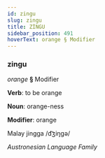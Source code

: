 ```yaml
---
id: zingu
slug: zingu
title: ZİNGU
sidebar_position: 491
hoverText: orange § Modifier
---
```


### zingu

*orange* **§** Modifier

**Verb**: to be orange

**Noun**: orange-ness

**Modifier**: orange

Malay jingga /d͡ʒiŋɡə/

*Austronesian Language Family*